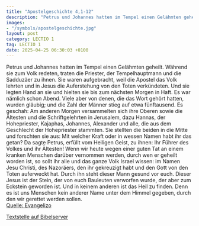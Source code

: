 ```yaml
---
title: "Apostelgeschichte 4,1-12"
description: "Petrus und Johannes hatten im Tempel einen Gelähmten geheilt. Während sie zum Volk redeten, traten die Priester, der Tempelhauptmann und die Sadduzäer zu ihnen. Sie waren aufgebracht, weil die Apostel das Volk lehrten und in Jesus die Auferstehung von den Toten verkündeten. Und s...."
images:
- "/symbols/apostelgeschichte.jpg"
layout: post
category: LECTIO 1
tag: LECTIO 1
date: 2025-04-25 06:30:03 +0100
---
```

Petrus und Johannes hatten im Tempel einen Gelähmten geheilt. Während sie zum Volk redeten, traten die Priester, der Tempelhauptmann und die Sadduzäer zu ihnen.
Sie waren aufgebracht, weil die Apostel das Volk lehrten und in Jesus die Auferstehung von den Toten verkündeten.
Und sie legten Hand an sie und hielten sie bis zum nächsten Morgen in Haft.<!--more--> Es war nämlich schon Abend.
Viele aber von denen, die das Wort gehört hatten, wurden gläubig; und die Zahl der Männer stieg auf etwa fünftausend.
Es geschah: Am anderen Morgen versammelten sich ihre Oberen sowie die Ältesten und die Schriftgelehrten in Jerusalem,
dazu Hannas, der Hohepriester, Kajaphas, Johannes, Alexander und alle, die aus dem Geschlecht der Hohepriester stammten.
Sie stellten die beiden in die Mitte und forschten sie aus: Mit welcher Kraft oder in wessen Namen habt ihr das getan?
Da sagte Petrus, erfüllt vom Heiligen Geist, zu ihnen: Ihr Führer des Volkes und ihr Ältesten!
Wenn wir heute wegen einer guten Tat an einem kranken Menschen darüber vernommen werden, durch wen er geheilt worden ist,
so sollt ihr alle und das ganze Volk Israel wissen: im Namen Jesu Christi, des Nazoräers, den ihr gekreuzigt habt und den Gott von den Toten auferweckt hat. Durch ihn steht dieser Mann gesund vor euch.
Dieser Jesus ist der Stein, der von euch Bauleuten verworfen wurde, der aber zum Eckstein geworden ist.
Und in keinem anderen ist das Heil zu finden. Denn es ist uns Menschen kein anderer Name unter dem Himmel gegeben, durch den wir gerettet werden sollen.<br>
[Quelle: Evangelizo](https://evangeliumtagfuertag.org/DE/gospel)

[Textstelle auf Bibelserver](https://www.bibleserver.com/EU/Apostelgeschichte4,1-12)
